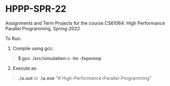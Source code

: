 # HPPP-SPR-22
Assignments and Term Projects for the course CS61064: High Performance Parallel Programming, Spring-2022

To Run:
1. Compile using gcc: 
> **$ gcc ./src/simulation.c -lm -fopenmp**
2. Execute as: 
> **./a.out** or **.\a.exe**
"# High-Performance-Parallel-Programming" 
